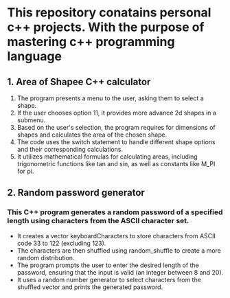 # This repository conatains personal c++ projects. With the purpose of mastering c++ programming language

## 1. Area of Shapee C++ calculator

1. The program presents a menu to the user, asking them to select a shape.
2. If the user chooses option 11, it provides more advance 2d shapes in a submenu.
3. Based on the user's selection, the program requires for dimensions of shapes and calculates the area of the chosen shape.
4. The code uses the switch statement to handle different shape options and their corresponding calculations.
5. It utilizes mathematical formulas for calculating areas, including trigonometric functions like tan and sin, as well as constants like M_PI for pi.

## 2. Random password generator

### This C++ program generates a random password of a specified length using characters from the ASCII character set.
<ul>
  <li>It creates a vector keyboardCharacters to store characters from ASCII code 33 to 122 (excluding 123).</li>
  <li>The characters are then shuffled using random_shuffle to create a more random distribution.</li>
  <li>The program prompts the user to enter the desired length of the password, ensuring that the input is valid (an integer between 8 and 20).</li>
  <li>It uses a random number generator to select characters from the shuffled vector and prints the generated password.</li>
  
</ul>
